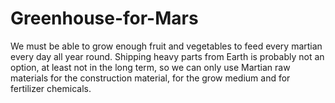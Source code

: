 # Greenhouse-for-Mars
We must be able to grow enough fruit and vegetables to feed every martian every day all year round.
Shipping heavy parts from Earth is probably not an option, at least not in the long term, so we can only use Martian raw materials for the construction material, for the grow medium and for fertilizer chemicals.
